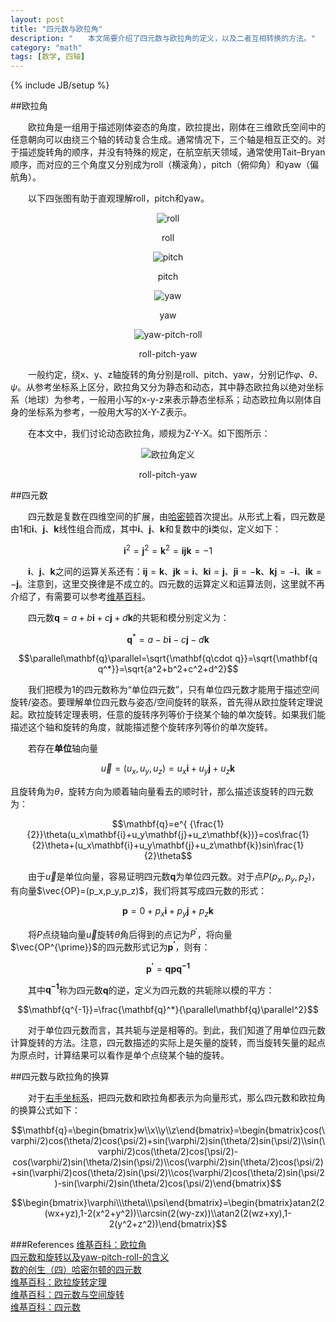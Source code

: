 ```yaml
---
layout: post
title: "四元数与欧拉角"
description: "　　本文简要介绍了四元数与欧拉角的定义，以及二者互相转换的方法。"
category: "math"
tags: [数学, 四轴]
---
```

{% include JB/setup %}

##欧拉角

　　欧拉角是一组用于描述刚体姿态的角度，欧拉提出，刚体在三维欧氏空间中的任意朝向可以由绕三个轴的转动复合生成。通常情况下，三个轴是相互正交的。对于描述旋转角的顺序，并没有特殊的规定，在航空航天领域，通常使用Tait–Bryan顺序，而对应的三个角度又分别成为roll（横滚角），pitch（俯仰角）和yaw（偏航角）。

　　以下四张图有助于直观理解roll，pitch和yaw。

<center><img src="{{site.img_path}}/opengl_roll.gif" alt="roll"/><p>roll</p></center>

<center><img src="{{site.img_path}}/opengl_pitch.gif" alt="pitch"/><p>pitch</p></center>

<center><img src="{{site.img_path}}/opengl_yaw.gif" alt="yaw"/><p>yaw</p></center>

<center><img src="{{site.img_path}}/opengl_yaw_pitch_roll.png" alt="yaw-pitch-roll"/><p>roll-pitch-yaw</p></center>

　　一般约定，绕x、y、z轴旋转的角分别是roll、pitch、yaw，分别记作$\varphi$、$\theta$、$\psi$。从参考坐标系上区分，欧拉角又分为静态和动态，其中静态欧拉角以绝对坐标系（地球）为参考，一般用小写的x-y-z来表示静态坐标系；动态欧拉角以刚体自身的坐标系为参考，一般用大写的X-Y-Z表示。

　　在本文中，我们讨论动态欧拉角，顺规为Z-Y-X。如下图所示：

<center><img src="{{site.img_path}}/Taitbrianzyx.png" alt="欧拉角定义"/><p>roll-pitch-yaw</p></center>

##四元数

　　四元数是复数在四维空间的扩展，由[哈密顿](http://zh.wikipedia.org/wiki/%E5%A8%81%E5%BB%89%C2%B7%E7%9B%A7%E9%9B%B2%C2%B7%E5%93%88%E5%AF%86%E9%A0%93)首次提出。从形式上看，四元数是由$1$和$\mathbf{i}$、$\mathbf{j}$、$\mathbf{k}$线性组合而成，其中$\mathbf{i}$、$\mathbf{j}$、$\mathbf{k}$和复数中的$\mathbf{i}$类似，定义如下：

$$ \mathbf{i}^2=\mathbf{j}^2=\mathbf{k}^2=\mathbf{ijk}=-1 $$

　　$\mathbf{i}$、$\mathbf{j}$、$\mathbf{k}$之间的运算关系还有：$\mathbf{ij}=\mathbf{k}$、$\mathbf{jk}=\mathbf{i}$、$\mathbf{ki}=\mathbf{j}$、$\mathbf{ji}=-\mathbf{k}$、$\mathbf{kj}=-\mathbf{i}$、$\mathbf{ik}=-\mathbf{j}$。注意到，这里交换律是不成立的。四元数的运算定义和运算法则，这里就不再介绍了，有需要可以参考[维基百科](http://en.wikipedia.org/wiki/Quaternion)。

　　四元数$\mathbf{q}=a+b\mathbf{i}+c\mathbf{j}+d\mathbf{k}$的共轭和模分别定义为：

$$\mathbf{q}^*=a-b\mathbf{i}-c\mathbf{j}-d\mathbf{k}$$

$$\parallel\mathbf{q}\parallel=\sqrt{\mathbf{q\cdot q}}=\sqrt{\mathbf{q q^*}}=\sqrt{a^2+b^2+c^2+d^2}$$

　　我们把模为1的四元数称为“单位四元数”，只有单位四元数才能用于描述空间旋转/姿态。要理解单位四元数与姿态/空间旋转的联系，首先得从欧拉旋转定理说起。欧拉旋转定理表明，任意的旋转序列等价于绕某个轴的单次旋转。如果我们能描述这个轴和旋转的角度，就能描述整个旋转序列等价的单次旋转。

　　若存在**单位**轴向量

$$\vec u=(u_x,u_y,u_z)=u_x\mathbf{i}+u_y\mathbf{j}+u_z\mathbf{k}$$

且旋转角为$\theta$，旋转方向为顺着轴向量看去的顺时针，那么描述该旋转的四元数为：

$$\mathbf{q}=e^{ {\frac{1}{2}}\theta(u_x\mathbf{i}+u_y\mathbf{j}+u_z\mathbf{k})}=cos\frac{1}{2}\theta+(u_x\mathbf{i}+u_y\mathbf{j}+u_z\mathbf{k})sin\frac{1}{2}\theta$$

　　由于$\vec u$是单位向量，容易证明四元数$\mathbf{q}$为单位四元数。对于点$P(p_x,p_y,p_z)$，有向量$\vec{OP}=(p_x,p_y,p_z)$，我们将其写成四元数的形式：

$$\mathbf{p}=0+p_x\mathbf{i}+p_y\mathbf{j}+p_z\mathbf{k}$$

　　将$P$点绕轴向量$\vec u$旋转$\theta$角后得到的点记为$P^{\prime}$，将向量$\vec{OP^{\prime}}$的四元数形式记为$\mathbf{p^{\prime}}$，则有：

$$\mathbf{p^{\prime}}=\mathbf{qpq^{-1}}$$

　　其中$\mathbf{q^{-1}}$称为四元数$\mathbf{q}$的逆，定义为四元数的共轭除以模的平方：

$$\mathbf{q^{-1}}=\frac{\mathbf{q}^*}{\parallel\mathbf{q}\parallel^2}$$

　　对于单位四元数而言，其共轭与逆是相等的。到此，我们知道了用单位四元数计算旋转的方法。注意，四元数描述的实际上是矢量的旋转，而当旋转矢量的起点为原点时，计算结果可以看作是单个点绕某个轴的旋转。

##四元数与欧拉角的换算

　　对于[右手坐标系](http://en.wikipedia.org/wiki/Cartesian_coordinate_system#Orientation_and_handedness)，把四元数和欧拉角都表示为向量形式，那么四元数和欧拉角的换算公式如下：

$$\mathbf{q}=\begin{bmatrix}w\\x\\y\\z\end{bmatrix}=\begin{bmatrix}cos(\varphi/2)cos(\theta/2)cos(\psi/2)+sin(\varphi/2)sin(\theta/2)sin(\psi/2)\\sin(\varphi/2)cos(\theta/2)cos(\psi/2)-cos(\varphi/2)sin(\theta/2)sin(\psi/2)\\cos(\varphi/2)sin(\theta/2)cos(\psi/2)+sin(\varphi/2)cos(\theta/2)sin(\psi/2)\\cos(\varphi/2)cos(\theta/2)sin(\psi/2)-sin(\varphi/2)sin(\theta/2)cos(\psi/2)\end{bmatrix}$$

$$\begin{bmatrix}\varphi\\\theta\\\psi\end{bmatrix}=\begin{bmatrix}atan2(2(wx+yz),1-2(x^2+y^2))\\arcsin(2(wy-zx))\\atan2(2(wz+xy),1-2(y^2+z^2))\end{bmatrix}$$

###References
[维基百科：欧拉角](http://en.wikipedia.org/wiki/Euler_angles)  
[四元数和旋转以及yaw-pitch-roll-的含义](http://www.wy182000.com/2012/07/17/quaternion%E5%9B%9B%E5%85%83%E6%95%B0%E5%92%8C%E6%97%8B%E8%BD%AC%E4%BB%A5%E5%8F%8Ayaw-pitch-roll-%E7%9A%84%E5%90%AB%E4%B9%89/)  
[数的创生（四）哈密尔顿的四元数](http://songshuhui.net/archives/69990)  
[维基百科：欧拉旋转定理](http://en.wikipedia.org/wiki/Euler%27s_rotation_theorem)  
[维基百科：四元数与空间旋转](http://en.wikipedia.org/wiki/Quaternions_and_spatial_rotation)  
[维基百科：四元数](http://en.wikipedia.org/wiki/Quaternion)  
